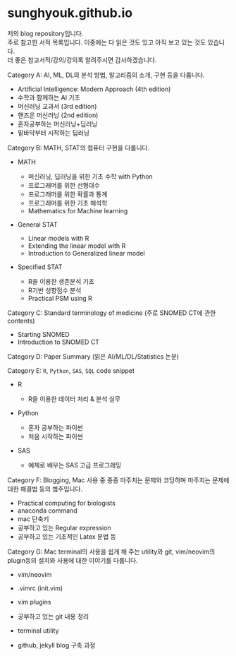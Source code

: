 # sunghyouk.github.io

저의 blog repository입니다.  
주로 참고한 서적 목록입니다. 이중에는 다 읽은 것도 있고 아직 보고 있는 것도 있습니다.  
더 좋은 참고서적/강의/강의록 알려주시면 감사하겠습니다.  

Category A: AI, ML, DL의 분석 방법, 알고리즘의 소개, 구현 등을 다룹니다.  

- Artificial Intelligence: Modern Approach (4th edition)
- 수학과 함께하는 AI 기초
- 머신러닝 교과서 (3rd edition)
- 핸즈온 머신러닝 (2nd edition)
- 혼자공부하는 머신러닝+딥러닝
- 밑바닥부터 시작하는 딥러닝

Category B: MATH, STAT의 컴퓨터 구현을 다룹니다.  

- MATH
  - 머신러닝, 딥러닝을 위한 기초 수학 with Python
  - 프로그래머를 위한 선형대수
  - 프로그래머를 위한 확률과 통계
  - 프로그래머를 위한 기초 해석학
  - Mathematics for Machine learning  

- General STAT
  - Linear models with R
  - Extending the linear model with R
  - Introduction to Generalized linear model  

- Specified STAT
  - R을 이용한 생존분석 기초
  - R기반 성향점수 분석
  - Practical PSM using R  

Category C: Standard terminology of medicine (주로 SNOMED CT에 관한 contents)  

- Starting SNOMED
- Introduction to SNOMED CT  

Category D: Paper Summary (읽은 AI/ML/DL/Statistics 논문)  

Category E: `R`, `Python`, `SAS`, `SQL` code snippet  

- R
  - R을 이용한 데이터 처리 & 분석 실무  
  
- Python
  - 혼자 공부하는 파이썬
  - 처음 시작하는 파이썬  

- SAS
  - 예제로 배우는 SAS 고급 프로그래밍  

Category F: Blogging, Mac 사용 중 종종 마주치는 문제와 코딩하며 마주치는 문제에 대한 해결법 등의 범주입니다.  

- Practical computing for biologists
- anaconda command
- mac 단축키
- 공부하고 있는 Regular expression
- 공부하고 있는 기초적인 Latex 문법 등

Category G: Mac terminal의 사용을 쉽게 해 주는 utility와 git, vim/neovim의 plugin등의 설치와 사용에 대한 이야기를 다룹니다.  

- vim/neovim
- .vimrc (init.vim)
- vim plugins
  
- 공부하고 있는 git 내용 정리
  
- terminal utility
- github, jekyll blog 구축 과정
